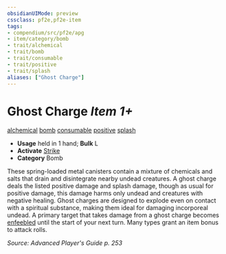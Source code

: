 ```yaml
---
obsidianUIMode: preview
cssclass: pf2e,pf2e-item
tags:
- compendium/src/pf2e/apg
- item/category/bomb
- trait/alchemical
- trait/bomb
- trait/consumable
- trait/positive
- trait/splash
aliases: ["Ghost Charge"]
---
```

# Ghost Charge *Item 1+*  
[alchemical](/rules/traits/alchemical.md)  [bomb](/rules/traits/bomb.md)  [consumable](/rules/traits/consumable.md)  [positive](/rules/traits/positive.md)  [splash](/rules/traits/splash.md)  

- **Usage** held in 1 hand; **Bulk** L
- **Activate** [Strike](/rules/actions/strike.md)
- **Category** Bomb

These spring-loaded metal canisters contain a mixture of chemicals and salts that drain and disintegrate nearby undead creatures. A ghost charge deals the listed positive damage and splash damage, though as usual for positive damage, this damage harms only undead and creatures with negative healing. Ghost charges are designed to explode even on contact with a spiritual substance, making them ideal for damaging incorporeal undead. A primary target that takes damage from a ghost charge becomes [enfeebled](/rules/conditions.md#Enfeebled) until the start of your next turn. Many types grant an item bonus to attack rolls.

*Source: Advanced Player's Guide p. 253*